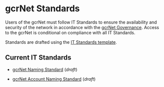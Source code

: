 # gcrNet Standards

Users of the gcrNet must follow IT Standards to ensure the availability and security of the network in accordance with the [gcrNet Governance](gcrNet_governance.md). Access to the gcrNet is conditional on compliance with all IT Standards.

Standards are drafted using the [IT Standards template](template.md).

## Current IT Standards

- [gcrNet Naming Standard](network-naming.md) (*draft*)

- [gcrNet Account Naming Standard](account-naming.md) (*draft*)
